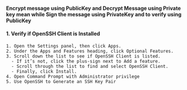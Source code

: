 #### Encrypt message using PublicKey and Decrypt Message using Private key mean while Sign the message using PrivateKey and to verify using PublicKey
#### 1. Verify if OpenSSH Client is Installed
    1. Open the Settings panel, then click Apps.
    2. Under the Apps and Features heading, click Optional Features.
    3. Scroll down the list to see if OpenSSH Client is listed.
      - If it’s not, click the plus-sign next to Add a feature.
      - Scroll through the list to find and select OpenSSH Client.
      - Finally, click Install.
    4. Open Command Prompt with Administrator privilege
    5. Use OpenSSH to Generate an SSH Key Pair
